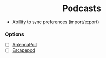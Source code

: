 <h1 align="center">Podcasts</h1>

- Abillity to sync preferences (import/export)

### Options

- [ ] [AntennaPod](https://github.com/antennapod/AntennaPod)
- [ ] [Escapepod](https://codeberg.org/y20k/escapepod)
